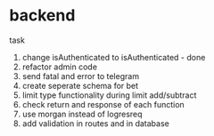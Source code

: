 # backend

task
1. change isAuthenticated to isAuthenticated - done
2. refactor admin code
3. send fatal and error to telegram
4. create seperate schema for bet
5. limit type functionality during limit add/subtract
6. check return and response of each function
7. use morgan instead of logresreq
8. add validation in routes and in database
